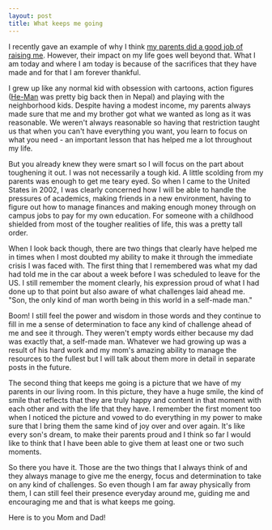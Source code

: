 ```yaml
---
layout: post
title: What keeps me going
---
```


I recently gave an example of why I think [my parents did a good job of raising me](http://tundal45.tumblr.com/post/2825458031/choice-consequences-parents). However, their impact on my life goes well beyond that. What I am today and where I am today is because of the sacrifices that they have made and for that I am forever thankful.

I grew up like any normal kid with obsession with cartoons, action figures ([He-Man](http://en.wikipedia.org/wiki/He-Man) was pretty big back then in Nepal) and playing with the neighborhood kids. Despite having a modest income, my parents always made sure that me and my brother got what we wanted as long as it was reasonable. We weren't always reasonable so having that restriction taught us that when you can't have everything you want, you learn to focus on what you need - an important lesson that has helped me a lot throughout my life.

But you already knew they were smart so I will focus on the part about toughening it out. I was not necessarily a tough kid. A little scolding from my parents was enough to get me teary eyed. So when I came to the United States in 2002, I was clearly concerned how I will be able to handle the pressures of academics, making friends in a new environment, having to figure out how to manage finances and making enough money through on campus jobs to pay for my own education. For someone with a childhood shielded from most of the tougher realities of life, this was a pretty tall order.

When I look back though, there are two things that clearly have helped me in times when I most doubted my ability to make it through the immediate crisis I was faced with. The first thing that I remembered was what my dad had told me in the car about a week before I was scheduled to leave for the US. I still remember the moment clearly, his expression proud of what I had done up to that point but also aware of what challenges laid ahead me. "Son, the only kind of man worth being in this world in a self-made man."

Boom! I still feel the power and wisdom in those words and they continue to fill in me a sense of determination to face any kind of challenge ahead of me and see it through. They weren't empty words either because my dad was exactly that, a self-made man. Whatever we had growing up was a result of his hard work and my mom's amazing ability to manage the resources to the fullest but I will talk about them more in detail in separate posts in the future.

The second thing that keeps me going is a picture that we have of my parents in our living room. In this picture, they have a huge smile, the kind of smile that reflects that they are truly happy and content in that moment with each other and with the life that they have. I remember the first moment too when I noticed the picture and vowed to do everything in my power to make sure that I bring them the same kind of joy over and over again. It's like every son's dream, to make their parents proud and I think so far I would like to think that I have been able to give them at least one or two such moments.

So there you have it. Those are the two things that I always think of and they always manage to give me the energy, focus and determination to take on any kind of challenges. So even though I am far away physically from them, I can still feel their presence everyday around me, guiding me and encouraging me and that is what keeps me going.

Here is to you Mom and Dad!
